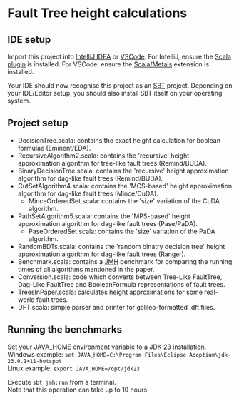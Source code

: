 # Fault Tree height calculations

## IDE setup

Import this project into [IntelliJ IDEA](https://www.jetbrains.com/idea/) or [VSCode](https://code.visualstudio.com/).
For IntelliJ, ensure the [Scala plugin](https://plugins.jetbrains.com/plugin/1347-scala) is installed.
For VSCode, ensure the [Scala/Metals](https://scalameta.org/metals/docs/editors/vscode/) extension is installed.

Your IDE should now recognise this project as an [SBT](https://www.scala-sbt.org/) project.
Depending on your IDE/Editor setup, you should also install SBT itself on your operating system.

## Project setup

- DecisionTree.scala: contains the exact height calculation for boolean formulae (Eminent/EDA).
- RecursiveAlgorithm2.scala: contains the 'recursive' height approximation algorithm for tree-like fault trees (Remind/BUDA).
- BinaryDecisionTree.scala: contains the 'recursive' height approximation algorithm for dag-like fault trees (Remind/BUDA).
- CutSetAlgorithm4.scala: contains the 'MCS-based' height approximation algorithm for dag-like fault trees (Mince/CuDA).
  - MinceOrderedSet.scala: contains the 'size' variation of the CuDA algorithm.
- PathSetAlgorithm5.scala: contains the 'MPS-based' height approximation algorithm for dag-like fault trees (Pase/PaDA).
  - PaseOrderedSet.scala: contains the 'size' variation of the PaDA algorithm.
- RandomBDTs.scala: contains the 'random binatry decision tree' height approximation algorithm for dag-like fault trees (Ranger).
- Benchmark.scala: contains a [JMH](https://openjdk.org/projects/code-tools/jmh/) benchmark for comparing the running times of all algorithms mentioned in the paper.
- Conversion.scala: code which converts between Tree-Like FaultTree, Dag-Like FaultTree and BooleanFormula representations of fault trees.
- TreesInPaper.scala: calculates height approximations for some real-world fault trees.
- DFT.scala: simple parser and printer for galileo-formatted .dft files.

## Running the benchmarks

Set your JAVA_HOME environment variable to a JDK 23 installation.
<br>
Windows example: `set JAVA_HOME=C:\Program Files\Eclipse Adoptium\jdk-23.0.1+11-hotspot`
<br>
Linux example: `export JAVA_HOME=/opt/jdk23`

Execute `sbt jmh:run` from a terminal.
<br>
Note that this operation can take up to 10 hours.
